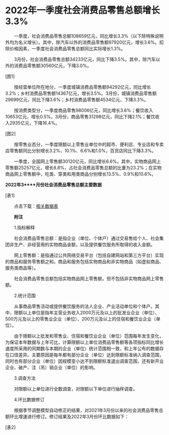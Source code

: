 # 2022年一季度社会消费品零售总额增长3.3%

　　一季度，社会消费品零售总额108659亿元，同比增长3.3%（以下除特殊说明外均为名义增长）。其中，除汽车以外的消费品零售额97920亿元，增长3.6%。扣除价格因素，一季度社会消费品零售总额同比实际增长1.3%。

　　3月份，社会消费品零售总额34233亿元，同比下降3.5%。其中，除汽车以外的消费品零售额30560亿元，下降3.0%。

\[图1\]

　　按经营单位所在地分，一季度城镇消费品零售额94292亿元，同比增长3.2%；乡村消费品零售额14367亿元，增长3.5%。3月份，城镇消费品零售额29699亿元，同比下降3.6%；乡村消费品零售额4534亿元，下降3.3%。

　　按消费类型分，一季度商品零售98006亿元，同比增长3.6%；餐饮收入10653亿元，增长0.5%。3月份，商品零售31298亿元，同比下降2.1%；餐饮收入2935亿元，下降16.4%。

\[图2\]

　　按零售业态分，一季度限额以上零售业单位中的超市、便利店、专业店和专卖店零售额同比分别增长3.2%、10.1%、6.6%和1.0%，百货店同比下降3.3%。

　　一季度，全国网上零售额30120亿元，同比增长6.6%。其中，实物商品网上零售额25257亿元，增长8.8%，占社会消费品零售总额的比重为23.2%；在实物商品网上零售额中，吃类、穿类和用类商品分别增长13.5%、0.9%和10.6%。

**2022****年****3****月份社会消费品零售总额主要数据**

\[表1\]

　　点击下载：[相关数据表](http://www.stats.gov.cn/sj/zxfb/202302/W020230203608333882699.xls)

　　**附注**

　　1.指标解释

　　社会消费品零售总额：是指企业（单位、个体户）通过交易售给个人、社会集团非生产、非经营用的实物商品金额，以及提供餐饮服务所取得的收入金额。

　　网上零售额：是指通过公共网络交易平台（包括自建网站和第三方平台）实现的商品和服务零售额之和。商品和服务包括实物商品和非实物商品（如虚拟商品、服务类商品等）。

　　社会消费品零售总额包括实物商品网上零售额，但不包括非实物商品网上零售额。

　　2.统计范围

　　从事商品零售活动或提供餐饮服务的法人企业、产业活动单位和个体户。其中，限额以上单位是指年主营业务收入2000万元及以上的批发业企业（单位）、500万元及以上的零售业企业（单位）、200万元及以上的住宿和餐饮业企业（单位）。

　　由于限额以上批发和零售业、住宿和餐饮业企业（单位）范围每年发生变化，为保证本年数据与上年可比，计算限额以上单位消费品零售额等各项指标同比增长速度所采用的同期数与本期的企业（单位）统计范围相一致，和上年公布的数据存在口径差异。主要原因是每年都有部分企业（单位）达到限额标准纳入调查范围，同时也有部分企业（单位）因规模变小达不到限额标准退出调查范围，还有新开业企业、破产、注（吊）销企业（单位）的影响。

　　3.调查方法

　　对限额以上单位进行全数调查，对限额以下单位进行抽样调查。

　　4.环比数据修订

　　根据季节调整模型自动修正的结果，对2021年3月份以来的社会消费品零售总额环比增速进行修订。修订结果及2022年3月份环比数据如下：

\[表2\]